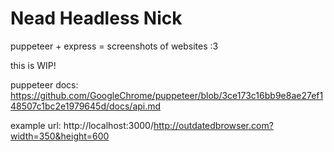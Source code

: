 # Nead Headless Nick

puppeteer + express = screenshots of websites :3

this is WIP!


puppeteer docs: https://github.com/GoogleChrome/puppeteer/blob/3ce173c16bb9e8ae27ef148507c1bc2e1979645d/docs/api.md

example url: http://localhost:3000/http://outdatedbrowser.com?width=350&height=600
